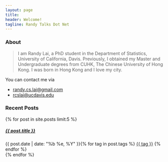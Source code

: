 ```yaml
---
layout: page
title:
header: Welcome!
tagline: Randy Talks Dot Net
---
```


### About

> I am Randy Lai, a PhD student in the Department of Statistics, University of California, Davis. Previously, I obtained my Master and Undergraduate degrees from CUHK, The Chinese University of Hong Kong. I was born in Hong Kong and I love my city.

You can contact me via

- [randy.cs.lai@gmail.com](mailto:randy.cs.lai@gmail.com)
- [rcslai@ucdavis.edu](mailto:rcslai@ucdavis.edu)


### Recent Posts


<div class="list-group">
  {% for post in site.posts limit:5  %}
    <div class="list-group-item">
        <h5 class="list-group-item-heading"><a href="{{ post.url }}">{{ post.title }}</a></h5>
        {{ post.date | date: "%b %e, %Y" }}{% for tag in post.tags %}
        <a class="label label-success" href="{{ site.tags_path }}#{{ tag }}-ref">{{ tag }}</a>
        {% endfor %}
    </div>  
  {% endfor %}
</div>

